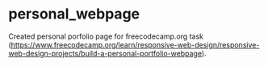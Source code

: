 # personal_webpage

Created personal porfolio page for freecodecamp.org task (https://www.freecodecamp.org/learn/responsive-web-design/responsive-web-design-projects/build-a-personal-portfolio-webpage). 
